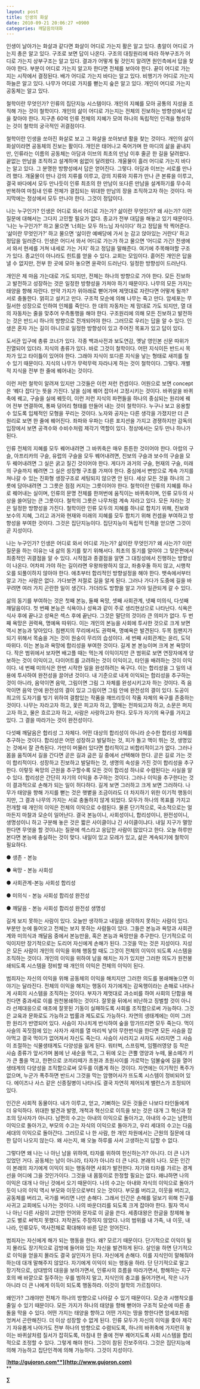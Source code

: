 ```yaml
---
layout: post
title: 인생의 화살
date: 2010-09-21 20:06:27 +0900
categories: 깨달음의대화
---
```

<P class=HStyle0>

  
</P> <P class=HStyle0>  
</P> <P class=HStyle0> 인생이 날아가는 화살과 같다면 화살이 어디로 가는지 활은 알고 있다. 총알이 어디로 가는지 총은 알고 있다. 구조로 보면 답이 나온다. 구조의 대칭원리에 따라 하부구조가 어디로 가는지 상부구조는 알고 있다. 결과가 어떻게 될 것인지 알려면 원인측에서 답을 찾아야 한다. 부분이 어디로 가는지 알고자 한다면 전체를 보아야 한다. 끝이 어디로 가는지는 시작에서 결정된다. 배가 어디로 가는지 바다는 알고 있다. 비행기가 어디로 가는지 하늘은 알고 있다. 나무가 어디로 가지를 뻗는지 숲은 알고 있다. 개인이 어디로 가는지 공동체는 알고 있다. </P> <P class=HStyle0>  
</P> <P class=HStyle0> 철학이란 무엇인가? 인류의 집단지능 시스템이다. 개인의 지혜를 모아 공통의 지성을 조직해 가는 것이 철학이다. 개인의 삶이 어디로 가는지는 전체의 진보하는 방향성에서 답을 찾아야 한다. 지구촌 60억 인류 전체의 지혜가 모여 하나의 독립적인 인격을 형성하는 것이 철학의 궁극적인 귀결점이다.</P> <P class=HStyle0>  
</P> <P class=HStyle0>철학이란 인생을 쏘아진 화살로 보고 그 화살을 쏘아보낸 활을 찾는 것이다. 개인의 삶이 화살이라면 공동체의 진보는 활이다. 개인은 태어나고 죽어가며 한 마디의 삶을 끝내지만, 인류라는 이름의 공동체는 아담과 이브의 최초의 만남 이후 줄곧 한 길을 달려왔다. 끝없는 만남을 조직하고 설계하며 쉼없이 달려왔다. 개울물이 흘러 어디로 가는지 바다는 알고 있다. 그 분명한 방향성에서 답은 얻어진다. 그렇다. 아담과 이브는 서로를 만나려 했다. 개울물이 만나 강의 지류를 이루고, 강의 지류와 지류가 만나 큰 본류을 이루고, 결국 바다에서 모두 만나듯이 인류 최초의 한 만남이 또다른 만남을 설계하기를 무수히 반복하여 마침내 인류 전체가 결집되는 위대한 만남의 장을 조직하고자 하는 것이다. 마지막에는 정상에서 모두 만나야 한다. 그것이 정답이다.</P> <P class=HStyle0>  
</P> <P class=HStyle0>나는 누구인가? 인생은 어디로 와서 어디로 가는가? 삶이란 무엇인가? 왜 사는가? 이런 질문에 대해서는 그다지 고민할 필요가 없다. 종교가 전부 대답을 해놓고 있기 때문이다. ‘나는 누구인가?’ 하고 물으면 ‘너희는 모두 하느님 자식이다’ 하고 정답을 딱 찍어준다. ‘삶이란 무엇인가?’ 하고 물으면 ‘삶이란 예배당에 가서 눈 감고 앉아있는 거란다’ 하고 정답을 일러준다. 인생은 어디서 와서 어디로 가는가 하고 물으면 ‘어디로 가긴! 전생에서 와서 현세를 거쳐 내세로 가는 거지’ 하고 정답을 말해준다. 여기에 주목해야할 구조가 있다. 종교인이 아니라도 힌트를 얻을 수 있다. 교회는 모임이다. 흩어진 개인은 답을 낼 수 없지만, 전부 한 곳에 모아 놓으면 윤곽이 드러난다. 일정한 방향성이 드러난다. </P> <P class=HStyle0>  
</P> <P class=HStyle0>개인은 제 마음 가는대로 가도 되지만, 전체는 하나의 방향으로 가야 한다. 모든 진보하고 발전하고 성장하는 것은 일정한 방향성을 가져야 하기 때문이다. 나무의 모든 가지는 태양을 향해 자란다. 만약 가지가 위아래로 뻗어가며 제멋대로 자란다면 어떻게 될까? 서로 충돌한다. 얽히고 설키고 만다. 구조적 모순에 의해 나무는 죽고 만다. 암세포는 무질서한 성장으로 인하여 인체를 죽인다. 한 대의 자동차는 제 맘대로 가도 되지만, 열 대의 자동차는 줄을 맞추어 우측통행을 해야 한다. 구조원리에 의해 모든 진보하고 발전하는 것은 반드시 하나의 방향으로 전개되어야 한다. 그러므로 우리는 답을 알 수 있다. 인생은 혼자 가는 길이 아니므로 일정한 방향성이 있고 주어진 목표가 있고 답이 있다.</P> <P class=HStyle0>  
</P> <P class=HStyle0>도서관 입구에 총류 코너가 있다. 각종 백과사전과 보도연감, 옛날 영인본 신문 따위가 진열되어 있더라. 지식의 총류가 있다. 바로 그것이 철학이다. 어떤 지식이든 반드시 목차가 있고 타이틀이 있어야 한다. 그래야 지식이 또다른 지식을 낳는 형태로 새끼를 칠 수 있기 때문이다. 지식의 나무가 무럭무럭 자라나게 하는 것이 철학이다. 그렇다. 개별적 지식을 전부 한 줄에 꿰어내는 것이다.</P> <P class=HStyle0>  
</P> <P class=HStyle0>이런 저런 철학이 알려져 있지만 그것들은 이런 저런 컨셉이다. 어원으로 보면 concept은 ‘꿰다 잡다’는 뜻을 가진다. 날을 심에 꿰어 잡아서 고정시키는 것이다. 바퀴살을 바퀴축에 꿰고, 구슬을 실에 꿰듯이, 이런 저런 지식의 파편들을 하나의 중심되는 원리에 꿰어 전부 연결하여, 통짜 덩어리 형태를 만들어 내는 것이 철학이다. 누구나 보고 응용할 수 있도록 입체적인 모형을 꾸리는 것이다. 노자와 공자는 다른 생각을 가졌지만 더 큰 원리로 보면 한 줄에 꿰어진다. 좌파와 우파는 다른 포지션을 가지고 경쟁하지만 감독의 입장에서 보면 공격수와 수비수처럼 제각기 역할이 있다. 정상에서는 모두 만나 하나가 된다. </P> <P class=HStyle0>  
</P> <P class=HStyle0>인류 전체의 지혜를 모두 꿰어내려면 그 바퀴축은 매우 튼튼한 것이어야 한다. 아랍의 구슬, 아프리카의 구슬, 유럽의 구슬을 모두 꿰어내려면, 진보의 구슬과 보수의 구슬을 모두 꿰어내려면 그 실은 굵고 질긴 것이어야 한다. 게다가 과거의 구슬, 현재의 구슬, 미래의 구슬까지 꿰려면 그 실은 성장형 구조를 가져야 한다. 중심에서 변방으로 계속 가지를 쳐나갈 수 있는 진화형 생장구조로 세팅되지 않으면 안 된다. 세상 모든 것을 하나의 그릇에 담아내려면 그 그릇은 점점 커지는 그릇이어야 한다. 철학이란 인류의 지혜를 하나로 꿰어내는 실이며, 인류의 문명 전체를 한꺼번에 움직이는 바퀴축이며, 인류 모두의 사상을 쓸어담는 큰 그릇이다. 철학의 그릇은 나무처럼 계속 자라고 있다. 모든 자라는 것은 일정한 방향성을 가진다. 철학이란 인류 모두의 지혜를 하나로 합치기 위해, 진보와 보수의 지혜, 그리고 과거와 현재와 미래의 지혜를 모두 합치기 위해 컨셉을 부여하고 방향성을 부여한 것이다. 그것은 집단지능이다. 집단지능이 독립적 인격을 얻으면 그것이 곧 지성이다.</P> <P class=HStyle0>  
</P> <P class=HStyle0>나는 누구인가? 인생은 어디로 와서 어디로 가는가? 삶이란 무엇인가? 왜 사는가? 이런 질문을 하는 이유는 내 삶의 동기를 찾기 위해서다. 최초의 동기를 알아야 그 맞은편에서 최종적인 귀결점을 알 수 있다. 시작점과 종결점을 알면 그 대칭성에서 진행하는 방향성이 나온다. 어차피 가야 하는 길이라면 우왕좌왕하지 않고, 좌충우돌 하지 않고, 시행착오를 되풀이하지 않아야 한다. 애초부터 합리적인 방향설정을 해야 한다. 뱃속에서부터 알고 가는 사람은 없다. 가다보면 저절로 길을 알게 된다. 그러나 가다가 도중에 길을 바꾸려면 여러 가지 곤란한 일이 생긴다. 가더라도 방향을 알고 가야 일관되게 갈 수 있다. </P> <P class=HStyle0>  
</P> <P class=HStyle0>삶의 동기를 부여하는 것은 첫째 본능, 둘째 욕망, 셋째 사회관계, 넷째 미의식, 다섯째 깨달음이다. 첫 번째 본능은 식욕이나 성욕과 같이 주로 생리현상으로 나타난다. 식욕은 식사 후에 끝나고 성욕은 섹스 후에 끝난다. 그것은 말단의 것이라 큰 의미가 없다. 두 번째 욕망은 권력욕, 명예욕 따위다. 이는 개인의 본능을 사회에 투사한 것으로 크게 보면 역시 본능과 닿아있다. 침팬지의 무리에서도 권력욕, 명예욕은 발견된다. 두목 침팬지가 되기 위해서 목숨을 거는 것이 원숭이 무리의 습성이다. 세 번째 사회관계는 윤리, 도덕 따위다. 이는 본능과 욕망에 합리성을 부여한 것이다. 길게 본 본능이며 크게 본 욕망이다. 작은 범위에서 보자면 배고플 때는 먹는게 이익이지만 큰 범위로 보면 연장자에게 양보하는 것이 이익이고, 다이어트를 고려하는 것이 이익이고, 타인을 배려하는 것이 이익이다. 네 번째 미의식은 한번 시작한 일을 완성하려는 욕구다. 이는 합리성을 그 일의 내용에 투사하여 완전성을 끌어낸 것이다. 내 기준으로 내게 이익되는 합리성을 추구하는 것이 아니라, 음악이면 음악, 그림이면 그림 그 자체를 완성시키고자 하는 것이다. 즉 음악이면 음악 안에 완전성의 결이 있고 그림이면 그림 안에 완전성의 결이 있다. 도공이 최고의 도자기를 빚기 위하여 결함있는 작품을 깨뜨리듯이 작품 자체의 욕구를 존중하는 것이다. 나무는 자라고자 하고, 꽃은 피고자 하고, 열매는 전파되고자 하고, 소문은 퍼지고자 하고, 물은 흐르고자 하고, 사람은 사랑하고자 한다. 모두가 자기의 욕구를 가지고 있다. 그 결을 따라가는 것이 완전성이다. </P> <P class=HStyle0>  
</P> <P class=HStyle0>다섯째 깨달음은 합리성 그 자체다. 어떤 대상의 합리성이 아니라 순수한 합리성 자체를 추구하는 것이다. 합리성은 어떤 성장하고 발달하는 것, 피가 돌고 맥이 뛰는 것, 생명있는 것에서 잘 관측된다. 가만이 머물러 있다면 합리적이고 비합리적이고가 없다. 그러나 몸을 움직여서 길을 간다면 곧은 길과 굽은 길 중에서 선택해야 한다. 곧은 길로 가는 것이 합리적이다. 성장하고 진보하고 발달하는 것, 생명의 속성을 가진 것이 합리성을 추구한다. 이렇듯 욕망의 근원을 추구할수록 모든 것이 합리성 하나로 수렴된다는 사실을 알 수 있다. 합리성은 간단히 자기의 이익을 추구하는 것이다. 그러나 이익을 추구한다는 것이 결과적으로 손해가 되는 일이 허다하다. 길게 보면 그러하고 크게 보면 그러하다. 나무가 태양을 향해 가지를 뻗는 것은 햇볕을 조금이라도 더 차지하기 위한 이기적 행동이지만, 그 결과 나무의 가지는 서로 충돌하지 않게 되었다. 모두가 하나의 목표를 가지고 전개할 때 개인의 이익은 전체의 이익으로 수렴된다. 물론 단기적으로, 국소적으로는 얼마든지 마찰과 모순이 일어난다. 결국 본능이니, 사회성이니, 합리성이니, 완전성이니, 생명성이니 하고 구분해 놓은 것은 짧은 사이클이냐 긴 사이클이냐다. 내일 지구가 멸망한다면 무엇을 할 것이냐는 질문에 섹스라고 응답한 사람이 많았다고 한다. 오늘 하루만 본다면 본능에 충실하는 것이 맞다. 내일이 있고 모레가 있고, 삶은 계속되기에 철학이 필요하다. </P> <P class=HStyle0>  
</P> <P class=HStyle0>● 생존 - 본능</P> <P class=HStyle0>● 욕망 - 본능 사회성</P> <P class=HStyle0>● 사회관계-본능 사회성 합리성</P> <P class=HStyle0>● 미의식 - 본능 사회성 합리성 완전성</P> <P class=HStyle0>● 깨달음 - 본능 사회성 합리성 완전성 생명성</P> <P class=HStyle0>  
</P> <P class=HStyle0>길게 보지 못하는 사람이 있다. 오늘만 생각하고 내일을 생각하지 못하는 사람이 있다. 부분만 눈에 들어오고 전체는 보지 못하는 사람들이 있다. 그들은 본능과 욕망과 사회관계와 미의식과 깨달음 중에서 본능만을, 혹은 본능과 욕망만을 추구한다. 단기적으로 이익이지만 장기적으로는 도리어 자신에게 손해가 된다. 그것을 막는 것은 지성이다. 지성은 모든 사람이 개인의 이익을 위해 행동할 때도 그것이 전체의 이익이 되도록 시스템을 조직하는 것이다. 개인의 이익을 위하여 남을 해치는 자가 있지만 그러한 의도가 원천봉쇄되도록 시스템을 정비할 때 개인의 이익은 전체의 이익이 된다. </P> <P class=HStyle0>  
</P> <P class=HStyle0>범죄자는 자신의 이익을 위해 공동체의 이익을 해치지만 그러한 의도를 봉쇄해놓으면 이야기는 달라진다. 전체의 이익을 해치는 행동이 자기에게는 감옥행이라는 손해로 나타나게 사회의 시스템을 조직하는 것이다. 부자가 제멋대로 과소비를 하여 사회의 단합을 해친다면 중과세로 이를 원천봉쇄하는 것이다. 잘못을 뒤에서 비난하고 징벌할 것이 아니라 선제대응으로 애초에 잘못된 기동이 실패하도록 사회를 조직함으로써 가능하다. 그것은 교육과 문화로도 가능하고 법률과 제도로도 가능하다. 자연의 생태계에는 이미 그러한 원리가 반영되어 있다. 사슴이 지나치게 번식하여 숲을 망가뜨리면 모두 죽는다. 먹이사슬의 꼭짓점에 있는 사자가 새끼를 열 마리씩 낳아 무한번식을 한다면 모든 사슴을 잡아먹고 결국 먹이가 없어져서 자신도 죽는다. 사슴이 사라지고 사자도 사라지면 그 사슴이 조절하는 식물생태계도 다양성을 잃게 된다. 워터벅, 스프링벅, 임펠러영양 등 작은 사슴 종류가 앞서가며 봄에 난 새순을 먹고, 그 뒤에 오는 큰뿔 영양과 누떼, 물소떼가 키가 큰 풀을 먹고, 한편으로 코끼리떼가 초원과 초원사이를 가로막는 덤불숲에 길을 열어 생태계의 다양성을 조직함으로써 모두를 이롭게 하는 것이다. 자연에는 이기적인 폭주가 없으며, 누군가 폭주하면 반드시 그것을 막는 암행어사가 뜨도록 시스템이 정비되어 있다. 에이즈나 사스 같은 신종질병이 나타나도 결국 자연히 제어되게 밸런스가 조정되어 있다. </P> <P class=HStyle0></P> <P class=HStyle0>인간은 사회적 동물이다. 내가 이루고, 얻고, 기뻐하는 모든 것들은 나보다 타인들에게 더 유익하다. 위대한 발견과 발명, 개척과 혁신으로 이득을 보는 것은 대개 그 혁신과 창조의 당사자가 아니다. 남편의 수고는 아내의 이익으로 돌아가고, 아내의 수고는 남편의 이익으로 돌아가고, 부모의 수고는 자식의 이익으로 돌아가고, 우리 세대의 수고는 다음 세대의 이익으로 돌아간다. 그러므로 나 한 사람, 한 개인 차원에서는 근원의 질문에 대한 답이 나오지 않는다. 왜 사는지, 왜 오늘 하루를 사서 고생하는지 답할 수 없다. </P> <P class=HStyle0>  
</P> <P class=HStyle0>그렇다면 왜 나는 나 아닌 남을 위하여, 타자를 위하여 헌신하는가? 아니다. 더 큰 나가 있었던 거다. 공동체는 남이 아니라, 타자가 아니라 더 큰 나다. 본래의 나다. 모든 인간이 본래의 자기에게 이익이 되는 행동하면 사회가 발전한다. 자기와 타자를 가르는 경계선을 어디에 그을 것인가이다. 그것을 내 몸뚱이로 한정할 필요는 없다. 왜냐하면 나의 이익은 대개 나 아닌 것에서 오기 때문이다. 나의 수고는 아내와 자식의 이익으로 돌아가듯이 나의 이익 역시 부모와 이웃으로부터 오는 것이다. 부모를 버리고, 이웃을 버리고, 공동체를 버리고, 국가를 버리면 나만 손해다. 그래서 인간은 손해를 덜보기 위해 친구를 사귀고 교회에도 나가는 것이다. 나의 바운더리를 되도록 크게 잡아야 한다. 필자 역시 나 아닌 다른 사람이 고안한 언어와 문자로 이 글을 쓴다. 세종대왕은 한글을 창제해 놓고도 별로 써먹지 못했다. 저작권도 주장하지 않았다. 나의 범위를 내 가족, 내 이웃, 내 나라, 인류모두, 역사전체로 확대해야 바른 답은 얻어진다. </P> <P class=HStyle0>  
</P> <P class=HStyle0>범죄자는 자신에게 해가 되는 행동을 한다. 왜? 모르기 때문이다. 단기적으로 이익이 될지 몰라도 장기적으로 감방에 들어와 있는 자신을 발견하게 된다. 살인을 하면 단기적으로 이익을 얻을지 몰라도 결국 살인자가 된다. 자신에게 손해다. 이를 지식인이 말해줘야 하는데 대개 말해주지 않았다. 자기에게 이익이 되는 행동을 하라. 단 단기적으로 말고 장기적으로, 상대방의 대응을 보아가면서, 인류사의 흐름을 따라가면서, 항해하는 지구호의 배 바깥으로 질주하는 우를 범하지 말고, 지식인의 충고를 들어가면서, 작은 나가 아니라 더 큰 나에게 이득이 되도록 행동하라. 이것이 철학의 가르침이다.</P> <P class=HStyle0>  
</P> <P class=HStyle0>왜인가? 그래야만 전체가 하나의 방향으로 나아갈 수 있기 때문이다. 모순과 시행착오를 줄일 수 있기 때문이다. 모든 가지가 하나의 태양을 향해 뻗어야 구조적 모순에 따른 충돌을 막을 수 있다. 어떤 가지는 태양을 향하고 어떤 가지는 땅을 향한다면 암세포처럼 엉켜서 곤란해진다. 더 이상 성장할 수 없게 된다. 인류 모두가 자신의 이익을 좇아 제각기 자유롭게 나아가도 전부 하나의 방향으로 수렴되도록, 하나의 바퀴축에 가지런히 놓이는 바퀴살처럼 질서가 잡히도록, 마침내 한 줄에 전부 꿰어지도록 사회 시스템을 합리적으로 조정할 수 있다. 그렇게 해야 한다. 그것이 참된 진보주의다. 그것은 집단지능에 의해 가능하고 집단인격에 의해 가능하다. 그것이 지성이다. </P> <P class=HStyle0>  
</P> <P class=HStyle0>  
</P> 









[**http://gujoron.com**](http://www.gujoron.com)**  
** 

**∑**